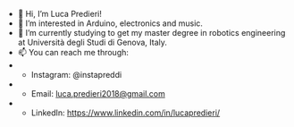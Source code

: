 - 👋 Hi, I’m Luca Predieri!
- 👀 I’m interested in Arduino, electronics and music. 
- 🌱 I’m currently studying to get my master degree in robotics engineering at Università degli Studi di Genova, Italy.
- 📫 You can reach me through:
- - Instagram: @instapreddi
- - Email: luca.predieri2018@gmail.com
- - LinkedIn: https://www.linkedin.com/in/lucapredieri/

<!---
LucaPredieri/LucaPredieri is a ✨ special ✨ repository because its `README.md` (this file) appears on your GitHub profile.
You can click the Preview link to take a look at your changes.
--->

